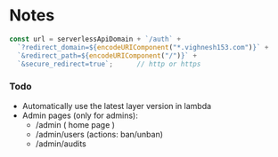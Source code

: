 # Notes

```js
const url = serverlessApiDomain + `/auth` +
  `?redirect_domain=${encodeURIComponent("*.vighnesh153.com")}` + 
  `&redirect_path=${encodeURIComponent("/")}` +
  `&secure_redirect=true`;      // http or https
```

### Todo
* Automatically use the latest layer version in lambda
* Admin pages (only for admins):
    - /admin        ( home page )
    - /admin/users    (actions: ban/unban)
    - /admin/audits
